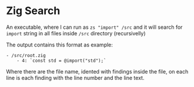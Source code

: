 # Zig Search

An executable, where I can run as `zs "import" /src` and it will search for `import` string in all files inside `/src` directory (recursivelly)

The output contains this format as example:

```
- /src/root.zig
    - 4: `const std = @import("std");`
```

Where there are the file name, idented with findings inside the file, on each line is each finding with the line number and the line text.